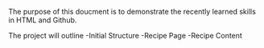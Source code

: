 The purpose of this doucment is to demonstrate the recently learned skills in HTML and Github. 

The project will outline
-Initial Structure
-Recipe Page
-Recipe Content
